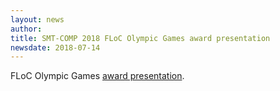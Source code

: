 ```yaml
---
layout: news
author:
title: SMT-COMP 2018 FLoC Olympic Games award presentation
newsdate: 2018-07-14
---
```

FLoC Olympic Games [award presentation](/2018/FLoC-2018.pdf).
